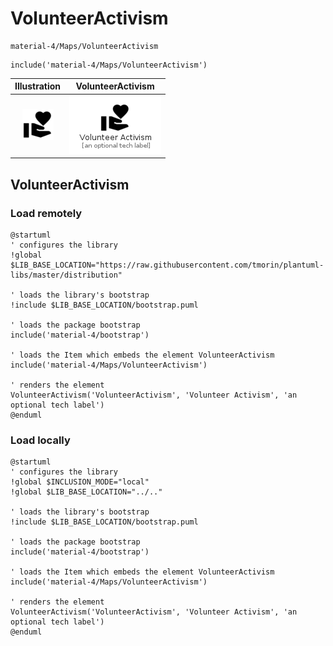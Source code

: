 # VolunteerActivism


```text
material-4/Maps/VolunteerActivism
```

```text
include('material-4/Maps/VolunteerActivism')
```



| Illustration | VolunteerActivism |
| :---: | :---: |
| ![illustration for Illustration](../../material-4/Maps/VolunteerActivism.png) | ![illustration for VolunteerActivism](../../material-4/Maps/VolunteerActivism.Local.png) |




## VolunteerActivism

### Load remotely
```plantuml
@startuml
' configures the library
!global $LIB_BASE_LOCATION="https://raw.githubusercontent.com/tmorin/plantuml-libs/master/distribution"

' loads the library's bootstrap
!include $LIB_BASE_LOCATION/bootstrap.puml

' loads the package bootstrap
include('material-4/bootstrap')

' loads the Item which embeds the element VolunteerActivism
include('material-4/Maps/VolunteerActivism')

' renders the element
VolunteerActivism('VolunteerActivism', 'Volunteer Activism', 'an optional tech label')
@enduml
```

### Load locally
```plantuml
@startuml
' configures the library
!global $INCLUSION_MODE="local"
!global $LIB_BASE_LOCATION="../.."

' loads the library's bootstrap
!include $LIB_BASE_LOCATION/bootstrap.puml

' loads the package bootstrap
include('material-4/bootstrap')

' loads the Item which embeds the element VolunteerActivism
include('material-4/Maps/VolunteerActivism')

' renders the element
VolunteerActivism('VolunteerActivism', 'Volunteer Activism', 'an optional tech label')
@enduml
```


